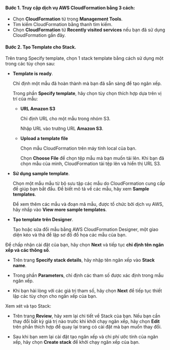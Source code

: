 
#### Bước 1. Truy cập dịch vụ AWS CloudFormation bằng 3 cách:
- Chọn **CloudFormation** từ trong **Management Tools**.
- Tìm kiếm CloudFormation bằng thanh tìm kiếm.
- Chọn **CloudFormation** từ **Recently visited services** nếu bạn đã sử dụng CloudFormation gần đây.
#### Bước 2. Tạo Template cho Stack.
Trên trang Specify template, chọn 1 stack template bằng cách sử dụng một trong các tùy chọn sau:
- **Template is ready**.

  Chỉ định một mẫu đã hoàn thành mà bạn đã sẵn sàng để tạo ngăn xếp.

  Trong phần **Specify template**, hãy chọn tùy chọn thích hợp dựa trên vị trí của mẫu:
  - **URL Amazon S3**

    Chỉ định URL cho một mẫu trong nhóm S3.

    Nhập URL vào trường URL **Amazon S3**.
    
  - **Upload a template file**
  
    Chọn mẫu CloudFormation trên máy tính local của bạn.
    
    Chọn **Choose File** để chọn tệp mẫu mà bạn muốn tải lên. Khi bạn đã chọn mẫu của mình, CloudFormation tải tệp lên và hiển thị URL S3.

- **Sử dụng sample template**.

  Chọn một mẫu mẫu từ bộ sưu tập các mẫu do CloudFormation cung cấp để giúp bạn bắt đầu. Để biết mô tả về các mẫu, hãy xem **Sample templates**.

  Để xem thêm các mẫu và đoạn mã mẫu, được tổ chức bởi dịch vụ AWS, hãy nhấp vào **View more sample templates**.

- **Tạo template trên Designer**.
  
  Tạo hoặc sửa đổi mẫu bằng AWS CloudFormation Designer, một giao diện kéo và thả để lập sơ đồ đồ họa các mẫu của bạn.
  
Để chấp nhận cài đặt của bạn, hãy chọn **Next** và tiếp tục **chỉ định tên ngăn xếp và các thông số**.
  - Trên trang **Specify stack details**, hãy nhập tên ngăn xếp vào **Stack name**.


  - Trong phần **Parameters**, chỉ định các tham số được xác định trong mẫu ngăn xếp.


  - Khi bạn hài lòng với các giá trị tham số, hãy chọn **Next** để tiếp tục thiết lập các tùy chọn cho ngăn xếp của bạn.

Xem xét và tạo Stack:

- Trên trang **Review**, hãy xem lại chi tiết về Stack của bạn. Nếu bạn cần thay đổi bất kỳ giá trị nào trước khi khởi chạy ngăn xếp, hãy chọn **Edit** trên phần thích hợp để quay lại trang có cài đặt mà bạn muốn thay đổi.

- Sau khi bạn xem lại cài đặt tạo ngăn xếp và chi phí ước tính của ngăn xếp, hãy chọn **Create stack** để khởi chạy ngăn xếp của bạn.
  
